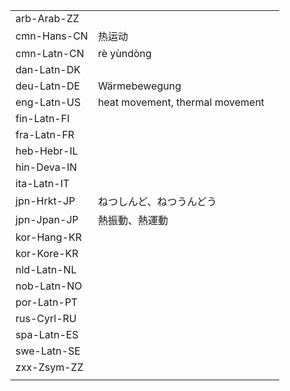 | | | |
|-|-|-|
| arb-Arab-ZZ |  |  |
| cmn-Hans-CN | 热运动 |  |
| cmn-Latn-CN | rè yùndòng |  |
| dan-Latn-DK |  |  |
| deu-Latn-DE | Wärmebewegung |  |
| eng-Latn-US | heat movement, thermal movement |  |
| fin-Latn-FI |  |  |
| fra-Latn-FR |  |  |
| heb-Hebr-IL |  |  |
| hin-Deva-IN |  |  |
| ita-Latn-IT |  |  |
| jpn-Hrkt-JP | ねつしんど、ねつうんどう |  |
| jpn-Jpan-JP | 熱振動、熱運動 |  |
| kor-Hang-KR |  |  |
| kor-Kore-KR |  |  |
| nld-Latn-NL |  |  |
| nob-Latn-NO |  |  |
| por-Latn-PT |  |  |
| rus-Cyrl-RU |  |  |
| spa-Latn-ES |  |  |
| swe-Latn-SE |  |  |
| zxx-Zsym-ZZ |  |  |
|  |  |  |
